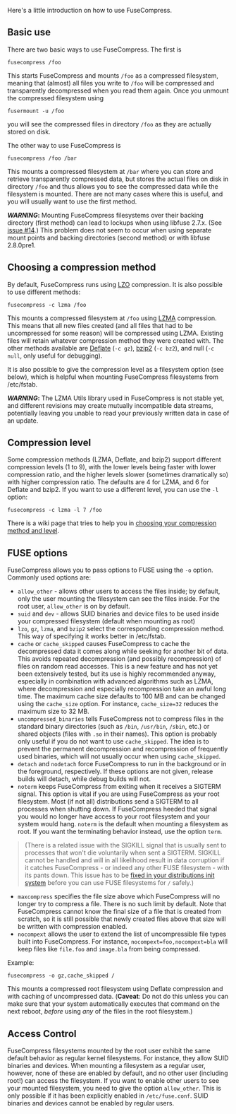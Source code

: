 Here's a little introduction on how to use FuseCompress.

## Basic use ##

There are two basic ways to use FuseCompress. The first is

```
fusecompress /foo
```

This starts FuseCompress and mounts `/foo` as a compressed filesystem, meaning that (almost) all files you write to `/foo` will be compressed and transparently decompressed when you read them again. Once you unmount the compressed filesystem using

```
fusermount -u /foo
```

you will see the compressed files in directory `/foo` as they are actually stored on disk.

The other way to use FuseCompress is

```
fusecompress /foo /bar
```

This mounts a compressed filesystem at `/bar` where you can store and retrieve transparently compressed data, but stores the actual files on disk in directory `/foo` and thus allows you to see the compressed data while the filesystem is mounted. There are not many cases where this is useful, and you will usually want to use the first method.

**_WARNING_:** Mounting FuseCompress filesystems over their backing directory (first method) can lead to lockups when using libfuse 2.7.x. (See [issue #14](https://code.google.com/p/fusecompress/issues/detail?id=#14).) This problem does not seem to occur when using separate mount points and backing directories (second method) or with libfuse 2.8.0pre1.

## Choosing a compression method ##

By default, FuseCompress runs using [LZO](http://en.wikipedia.org/wiki/LZO) compression. It is also possible to use different methods:

```
fusecompress -c lzma /foo
```

This mounts a compressed filesystem at `/foo` using [LZMA](http://en.wikipedia.org/wiki/LZMA) compression. This means that all new files created (and all files that had to be uncompressed for some reason) will be compressed using LZMA. Existing files will retain whatever compression method they were created with. The other methods available are [Deflate](http://en.wikipedia.org/wiki/Deflate) (`-c gz`), [bzip2](http://en.wikipedia.org/wiki/bzip2) (`-c bz2`), and null (`-c null`, only useful for debugging).

It is also possible to give the compression level as a filesystem option (see below), which is helpful when mounting FuseCompress filesystems from /etc/fstab.

**_WARNING_:** The LZMA Utils library used in FuseCompress is not stable yet, and different revisions may create mutually incompatible data streams, potentially leaving you unable to read your previously written data in case of an update.

## Compression level ##

Some compression methods (LZMA, Deflate, and bzip2) support different compression levels (1 to 9), with the lower levels being faster with lower compression ratio, and the higher levels slower (sometimes dramatically so) with higher compression ratio. The defaults are 4 for LZMA, and 6 for Deflate and bzip2. If you want to use a different level, you can use the `-l` option:

```
fusecompress -c lzma -l 7 /foo
```

There is a wiki page that tries to help you in [choosing your compression method and level](ChoosingYourCompressionLevel.md).

## FUSE options ##

FuseCompress allows you to pass options to FUSE using the `-o` option. Commonly used options are:

  * `allow_other` - allows other users to access the files inside; by default, only the user mounting the filesystem can see the files inside. For the root user, `allow_other` is on by default.
  * `suid` and `dev` - allows SUID binaries and device files to be used inside your compressed filesystem (default when mounting as root)
  * `lzo`, `gz`, `lzma`, and `bzip2` select the corresponding compression method. This way of specifying it works better in /etc/fstab.
  * `cache` or `cache_skipped` causes FuseCompress to cache the decompressed data it comes along while seeking for another bit of data. This avoids repeated decompression (and possibly recompression) of files on random read accesses. This is a new feature and has not yet been extensively tested, but its use is highly recommended anyway, especially in combination with advanced algorithms such as LZMA, where decompression and especially recompression take an awful long time. The maximum cache size defaults to 100 MB and can be changed using the `cache_size` option. For instance, `cache_size=32` reduces the maximum size to 32 MB.
  * `uncompressed_binaries` tells FuseCompress not to compress files in the standard binary directories (such as `/bin`, `/usr/bin`, `/sbin`, etc.) or shared objects (files with `.so` in their names). This option is probably only useful if you do not want to use `cache_skipped`. The idea is to prevent the permanent decompression and recompression of frequently used binaries, which will not usually occur when using `cache_skipped`.
  * `detach` and `nodetach` force FuseCompress to run in the background or in the foreground, respectively. If these options are not given, release builds will detach, while debug builds will not.
  * `noterm` keeps FuseCompress from exiting when it receives a SIGTERM signal. This option is vital if you are using FuseCompress as your root filesystem. Most (if not all) distributions send a SIGTERM to all processes when shutting down. If FuseCompress heeded that signal you would no longer have access to your root filesystem and your system would hang. `noterm` is the default when mounting a filesystem as root. If you want the terminating behavior instead, use the option `term`.
> (There is a related issue with the SIGKILL signal that is usually sent to processes that won't die voluntarily when sent a SIGTERM. SIGKILL cannot be handled and will in all likelihood result in data corruption if it catches FuseCompress - or indeed any other FUSE filesystem - with its pants down. This issue has to be [fixed in your distributions init system](http://bugs.debian.org/cgi-bin/bugreport.cgi?bug=476698) before you can use FUSE filesystems for `/` safely.)
  * `maxcompress` specifies the file size above which FuseCompress will no longer try to compress a file. There is no such limit by default. Note that FuseCompress cannot know the final size of a file that is created from scratch, so it is still possible that newly created files above that size will be written with compression enabled.
  * `nocompext` allows the user to extend the list of uncompressible file types built into FuseCompress. For instance, `nocompext=foo,nocompext=bla` will keep files like `file.foo` and `image.bla` from being compressed.

Example:

```
fusecompress -o gz,cache_skipped /
```

This mounts a compressed root filesystem using Deflate compression and with caching of uncompressed data. (**Caveat**: Do not do this unless you can make sure that your system automatically executes that command on the next reboot, _before_ using _any_ of the files in the root filesystem.)

## Access Control ##

FuseCompress filesystems mounted by the root user exhibit the same default behavior as regular kernel filesystems. For instance, they allow SUID binaries and devices. When mounting a filesystem as a regular user, however, none of these are enabled by default, and no other user (including root!) can access the filesystem. If you want to enable other users to see your mounted filesystem, you need to give the option `allow_other`. This is only possible if it has been explicitly enabled in `/etc/fuse.conf`. SUID binaries and devices cannot be enabled by regular users.